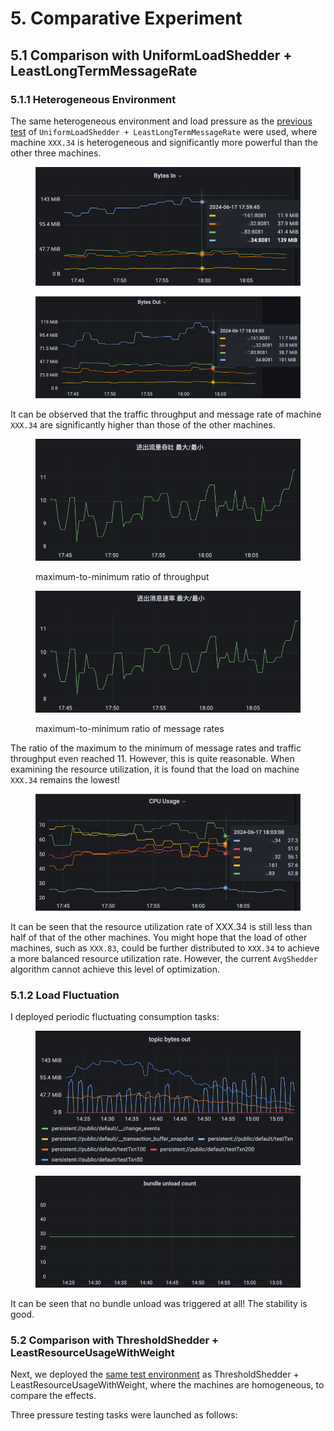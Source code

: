 # 5. Comparative Experiment



## 5.1 **Comparison with UniformLoadShedder + LeastLongTermMessageRate**

### **5.1.1 Heterogeneous Environment**

The same heterogeneous environment and load pressure as the [previous test](../chapter-4-load-balancing-algorithm-experimental-verification/1.-uniformloadshedder-+-leastlongtermmessagerate.md#id-1.2-heterogeneous-environment) of `UniformLoadShedder + LeastLongTermMessageRate` were used, where machine `XXX.34` is heterogeneous and significantly more powerful than the other three machines.

<figure><img src="../.gitbook/assets/image (47).png" alt=""><figcaption></figcaption></figure>

<figure><img src="../.gitbook/assets/image (48).png" alt=""><figcaption></figcaption></figure>

It can be observed that the traffic throughput and message rate of machine `XXX.34` are significantly higher than those of the other machines.



<figure><img src="../.gitbook/assets/image (49).png" alt=""><figcaption><p>maximum-to-minimum ratio of throughput</p></figcaption></figure>

<figure><img src="../.gitbook/assets/image (50).png" alt=""><figcaption><p>maximum-to-minimum ratio of message rates</p></figcaption></figure>

The ratio of the maximum to the minimum of message rates and traffic throughput even reached 11. However, this is quite reasonable. When examining the resource utilization, it is found that the load on machine `XXX.34` remains the lowest!

<figure><img src="../.gitbook/assets/image (51).png" alt=""><figcaption></figcaption></figure>

It can be seen that the resource utilization rate of XXX.34 is still less than half of that of the other machines. You might hope that the load of other machines, such as `XXX.83`, could be further distributed to `XXX.34` to achieve a more balanced resource utilization rate. However, the current `AvgShedder` algorithm cannot achieve this level of optimization.



### **5.1.2 Load Fluctuation**

I deployed periodic fluctuating consumption tasks:

<figure><img src="../.gitbook/assets/image (52).png" alt=""><figcaption></figcaption></figure>

<figure><img src="../.gitbook/assets/image (53).png" alt=""><figcaption></figcaption></figure>

It can be seen that no bundle unload was triggered at all! The stability is good.



### 5.2 **Comparison with ThresholdShedder + LeastResourceUsageWithWeight**

Next, we deployed the [same test environment](../chapter-4-load-balancing-algorithm-experimental-verification/2.-thresholdshedder-+-leastresourceusagewithweight.md) as ThresholdShedder + LeastResourceUsageWithWeight, where the machines are homogeneous, to compare the effects.

Three pressure testing tasks were launched as follows:























